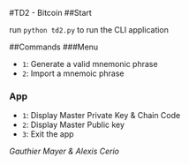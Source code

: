 #TD2 - Bitcoin
##Start

run `python td2.py` to run the CLI application

##Commands
###Menu

 - `1`: Generate a valid mnemonic phrase
 - `2`: Import a mnemoic phrase
 
### App

- `1`: Display Master Private Key & Chain Code 
- `2`: Display Master Public key 
- `3`: Exit the app

*Gauthier Mayer & Alexis Cerio*